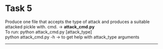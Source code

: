 # Task 5
Produce one file that accepts the type of attack and produces a suitable attacked pickle with. cmd. -> **attack_cmd.py**  
To run:
python attack_cmd.py [attack_type]  
python attack_cmd.py -h -> to get help with attack_type arguments  

---

